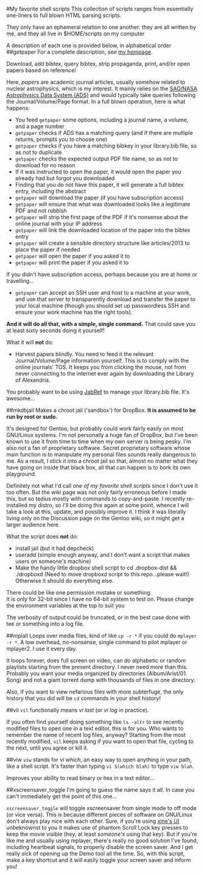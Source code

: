 #My favorite shell scripts
This collection of scripts ranges from essentially one-liners to full blown HTML parsing scripts.

They only have an ephemeral relation to one another: they are all written by me, and they all live in $HOME/scripts on my computer

A description of each one is provided below, in alphabetical order
##getpaper
For a complete description, see [my hompage](http://www.cns.s.u-tokyo.ac.jp/~daid/hack/getpaper.html).

Download, add bibtex, query bibtex, strip propaganda, print, and/or open papers based on reference!

Here, _papers_ are academic journal articles, usually somehow related to nuclear astrophysics, which is my interest.  It mainly relies on the [SAO/NASA Astrophysics Data System (ADS)](http://adsabs.harvard.edu/) and would typically take queries following the Journal/Volume/Page format.  In a full blown operation, here is what happens:
* You feed `getpaper` some options, including a journal name, a volume, and a page number
* `getpaper` checks if ADS has a matching query (and if there are multiple returns, prompts you to choose one)
* `getpaper` checks if you have a matching bibkey in your library.bib file, so as not to duplicate
* `getpaper` checks the expected output PDF file name, so as not to download for no reason
* If it was instructed to open the paper, it would open the paper you already had but forgot you downloaded
* Finding that you do not have this paper, it will generate a full bibtex entry, including the abstract
* `getpaper` will download the paper (if you have subscription access)
* `getpaper` will ensure that what was downloaded looks like a legitimate PDF and not rubbish
* `getpaper` will strip the first page of the PDF if it's nonsense about the online journal with your IP address
* `getpaper` will link the downloaded location of the paper into the bibtex entry
* `getpaper` will create a sensible directory structure like articles/2013 to place the paper if needed
* `getpaper` will open the paper if you asked it to
* `getpaper` will print the paper if you asked it to

If you didn't have subscription access, perhaps because you are at home or travelling...
* `getpaper` can accept an SSH user and host to a machine at your work, and use that server to transparently download and transfer the paper to your local machine (though you should set up passwordless SSH and ensure your work machine has the right tools).

**And it will do all that, with a simple, single command.**  That could save you at least sixty seconds doing it yourself!

What it will **not** do:
* Harvest papers blindly.  You need to feed it the relevant Journal/Volume/Page information yourself.  This is to comply with the online journals' TOS.  It keeps you from clicking the mouse, not from never connecting to the internet ever again by downloading the Library of Alexandria.

You probably want to be using [JabRef](http://jabref.sourceforge.net/) to manage your library.bib file.  It's awesome...

##mkdbjail
Makes a chroot jail ('sandbox') for DropBox.  **It is assumed to be run by root or sudo.**

It's designed for Gentoo, but probably could work fairly easily on most GNU/Linux systems.  I'm not personally a huge fan of DropBox, but I've been known to use it from time to time when my own server is being pesky.  I'm also not a fan of proprietary software.  Secret proprietary software whose main function is to manipulate my personal files sounds really dangerous to me.  As a result, I stick it into a chroot jail so that, almost no matter what they have going on inside that black box, all that can happen is to bork its own playground.

Definitely not what I'd call _one of my favorite shell scripts_ since I don't use it too often.  But the wiki page was not only fairly erroneous before I made this, but so tedius mostly with commands to copy-and-paste.  I recently re-installed my distro, so I'll be doing this again at some point, whence I will take a look at this, update, and possibly improve it.  I think it was literally living only on the Discussion page on the Gentoo wiki, so it might get a larger audience here.

What the script does **not** do:
- install jail (but it had depcheck)
- useradd (simple enough anyway, and I don't want a script that makes users on someone's machine)
- Make the handy little dropbox shell script to cd .dropbox-dist && ./dropboxd
(Need to move dropboxd script to this repo...please wait!)
Otherwise it should do everything else. 

There could be like one permission mistake or something.  
It is only for 32-bit since I have no 64-bit system to test on. Please change the environment variables at the top to suit you 

The verbosity of output could be truncated, or in the best case done with tee or something into a log file. 

##mplall
Loops over media files, kind of like `cp -r *` if you could do `mplayer -r *`.  A low overhead, no-nonsense, single command to pilot mplayer or mplayer2.  I use it every day.

It loops forever, does full screen on video, can do alphabetic or random playlists starting from the present directory.  I never need more than this.  Probably you want your media organized by directories (Album/Arist/01. Song) and not a giant torrent dump with thousands of files in one directory.

Also, if you want to view nefarious files with more subterfuge, the only history that you did will be `cd` commands in your shell history!

##vil
`vil` functionally means _vi last_  (or _vi log_ in practice).  

If you often find yourself doing something like `ls -altr` to see recently modified files to open one in a text editor, this is for you.  Who wants to remember the name of recent log files, anyway?  Starting from the most recently modified, `vil` keeps asking if you want to open that file, cycling to the next, until you agree or kill it.

##viw
`viw` stands for _vi which_, an easy way to open anything in your path, like a shell script.  It's faster than typing `vi $(which blah)` to type `viw blah`.

Improves your ability to read binary or hex in a text editor...

##xscreensaver_toggle
I'm going to guess the name says it all.  In case you can't immediately get the point of this one...

`xscreensaver_toggle` will toggle xscreensaver from single mode to off mode (or vice versa).  This is because different pieces of software on GNU/Linux don't always play nice with each other.  Sure, if you're using [xine's UI](https://www.xine-project.org) unbeknownst to you it makes use of phantom Scroll Lock key presses to keep the movie visible (hey, at least _someone's_ using that key).  But if you're like me and usually using mplayer, there's really no good solution I've found, including heartbeat signals, to properly disable the screen saver.  And I get really sick of opening up the Demo tool all the time.  So, with this script, make a key shortcut and it will easily toggle your screen saver and inform you!
